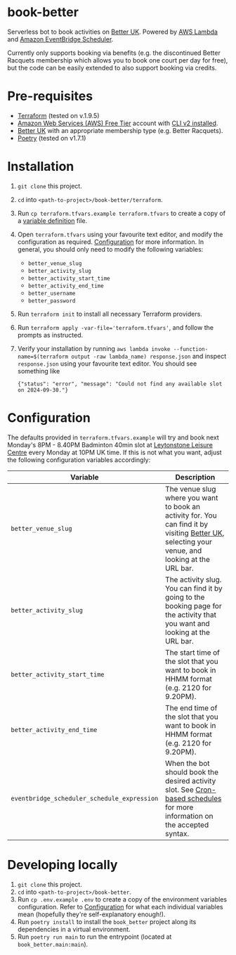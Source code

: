 # book-better

Serverless bot to book activities on [Better UK](https://www.better.org.uk/). Powered by [AWS Lambda](https://aws.amazon.com/lambda/) and [Amazon EventBridge Scheduler](https://aws.amazon.com/eventbridge/scheduler/).

Currently only supports booking via benefits (e.g. the discontinued Better Racquets membership which allows you to book one court per day for free), but the code can be easily extended to also support booking via credits.

# Pre-requisites

- [Terraform](https://www.terraform.io/) (tested on v.1.9.5)
- [Amazon Web Services (AWS) Free Tier](https://aws.amazon.com/free/) account with [CLI v2 installed](https://docs.aws.amazon.com/cli/latest/userguide/getting-started-install.html).
- [Better UK](https://www.better.org.uk/) with an appropriate membership type (e.g. Better Racquets).
- [Poetry](https://python-poetry.org/) (tested on v1.7.1)

# Installation

1. `git clone` this project.
1. `cd` into `<path-to-project>/book-better/terraform`.
1. Run `cp terraform.tfvars.example terraform.tfvars` to create a copy of a [variable definition](https://developer.hashicorp.com/terraform/language/values/variables#variable-definitions-tfvars-files) file.
1. Open `terraform.tfvars` using your favourite text editor, and modify the configuration as required. [Configuration](#configuration) for more information. In general, you should only need to modify the following variables:

   - `better_venue_slug`
   - `better_activity_slug`
   - `better_activity_start_time`
   - `better_activity_end_time`
   - `better_username`
   - `better_password`

1. Run `terraform init` to install all necessary Terraform providers.
1. Run `terraform apply -var-file='terraform.tfvars'`, and follow the prompts as instructed.
1. Verify your installation by running `aws lambda invoke --function-name=$(terraform output -raw lambda_name) response.json` and inspect `response.json` using your favourite text editor. You should see something like

   ```
   {"status": "error", "message": "Could not find any available slot on 2024-09-30."}
   ```

# Configuration

The defaults provided in `terraform.tfvars.example` will try and book next Monday's 8PM - 8.40PM Badminton 40min slot at [Leytonstone Leisure Centre](https://bookings.better.org.uk/location/leytonstone-leisure-centre/badminton-40min) every Monday at 10PM UK time. If this is not what you want, adjust the following configuration variables accordingly:

| Variable                                    | Description                                                                                                                                                                                                        |
|---------------------------------------------|--------------------------------------------------------------------------------------------------------------------------------------------------------------------------------------------------------------------|
| `better_venue_slug`                         | The venue slug where you want to book an activity for. You can find it by visiting [Better UK](https://bookings.better.org.uk/), selecting your venue, and looking at the URL bar.                                 |
| `better_activity_slug`                      | The activity slug. You can find it by going to the booking page for the activity that you want and looking at the URL bar.                                                                                         |
| `better_activity_start_time`                | The start time of the slot that you want to book in HHMM format (e.g. 2120 for 9.20PM).                                                                                                                            |
| `better_activity_end_time`                  | The end time of the slot that you want to book in HHMM format (e.g. 2120 for 9.20PM).                                                                                                                              |
| `eventbridge_scheduler_schedule_expression` | When the bot should book the desired activity slot. See [Cron-based schedules](https://docs.aws.amazon.com/scheduler/latest/UserGuide/schedule-types.html#cron-based) for more information on the accepted syntax. |

# Developing locally

1. `git clone` this project.
1. `cd` into `<path-to-project>/book-better`.
1. Run `cp .env.example .env` to create a copy of the environment variables configuration. Refer to [Configuration](#configuration) for what each individual variables mean (hopefully they're self-explanatory enough!).
1. Run `poetry install` to install the `book_better` project along its dependencies in a virtual environment.
1. Run `poetry run main` to run the entrypoint (located at `book_better.main:main`).